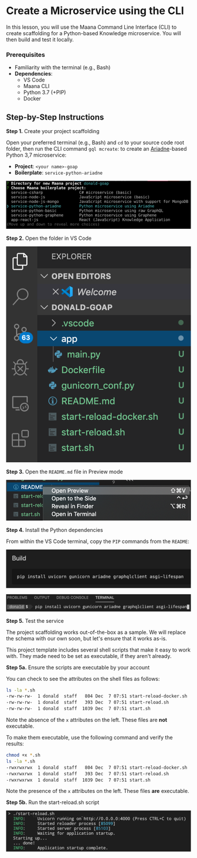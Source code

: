 # Create a Microservice using the CLI

In this lesson, you will use the Maana Command Line Interface \(CLI\) to create scaffolding for a Python-based Knowledge microservice.  You will then build and test it locally.

### Prerequisites

* Familiarity with the terminal \(e.g., Bash\)
* **Dependencies**:
  * VS Code
  * Maana CLI
  * Python 3.7 \(+PIP\)
  * Docker

## Step-by-Step Instructions

**Step 1.** Create your project scaffolding

Open your preferred terminal \(e.g., Bash\) and `cd` to your source code root folder, then run the CLI command `gql mcreate`: to create an [Ariadne](https://ariadnegraphql.org)-based Python 3,7 microservice:

* **Project**: `<your name>-goap`
* **Boilerplate**: `service-python-ariadne`

![](../../../.gitbook/assets/donald-goap.png)

**Step 2.** Open the folder in VS Code

![](../../../.gitbook/assets/goap-open.png)

**Step 3.** Open the `README.md` file in Preview mode

![](../../../.gitbook/assets/goap-preview.png)

**Step 4.** Install the Python dependencies

From within the VS Code terminal, copy the `PIP` commands from the `README`:

![](../../../.gitbook/assets/goap-pip1.png)

![](../../../.gitbook/assets/goap-pip2.png)

**Step 5.** Test the service

The project scaffolding works out-of-the-box as a sample.  We will replace the schema with our own soon, but let's ensure that it works as-is.

This project template includes several shell scripts that make it easy to work with.  They made need to be set as executable, if they aren't already.

**Step 5a.**  Ensure the scripts are executable by your account

You can check to see the attributes on the shell files as follows:

```bash
ls -la *.sh
-rw-rw-rw-  1 donald  staff   804 Dec  7 07:51 start-reload-docker.sh
-rw-rw-rw-  1 donald  staff   393 Dec  7 07:51 start-reload.sh
-rw-rw-rw-  1 donald  staff  1039 Dec  7 07:51 start.sh
```

Note the absence of the `x` attributes on the left.  These files are **not** executable.

To make them executable, use the following command and verify the results:

```bash
chmod +x *.sh
ls -la *.sh
-rwxrwxrwx  1 donald  staff   804 Dec  7 07:51 start-reload-docker.sh
-rwxrwxrwx  1 donald  staff   393 Dec  7 07:51 start-reload.sh
-rwxrwxrwx  1 donald  staff  1039 Dec  7 07:51 start.sh
```

Note the presence of the `x` attributes on the left.  These files **are** executable.

**Step 5b.** Run the start-reload.sh script

![](../../../.gitbook/assets/goap-start1.png)



